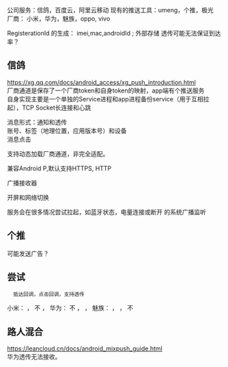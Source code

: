 公司服务：信鸽，百度云，阿里云移动
现有的推送工具：umeng，个推，极光  
厂商： 小米，华为，魅族，oppo, vivo

RegisterationId 的生成： imei,mac,androidId ; 外部存储
透传可能无法保证到达率？  
## 信鸽  
https://xg.qq.com/docs/android_access/xg_push_introduction.html  
厂商通道是保存了一个厂商token和自身token的映射，app端有个推送服务    
自身实现主要是一个单独的Service进程和app进程备份service（用于互相拉起），TCP Socket长连接和心跳  

消息形式：通知和透传  
账号、标签（地理位置，应用版本号）和设备  
消息点击  

支持动态加载厂商通道，非完全适配。  

兼容Android P,默认支持HTTPS, HTTP  

广播接收器  

开屏和网络切换  

服务会在很多情况尝试拉起，如蓝牙状态，电量连接或断开 的系统广播监听  

## 个推
可能发送广告？

## 尝试

      抵达回调，点击回调，支持透传  
小米：        ，   不   ，
华为：   不   ，        ，
魅族：        ，        ，   不  

## 路人混合  
https://leancloud.cn/docs/android_mixpush_guide.html  
华为透传无法接收。  


 


